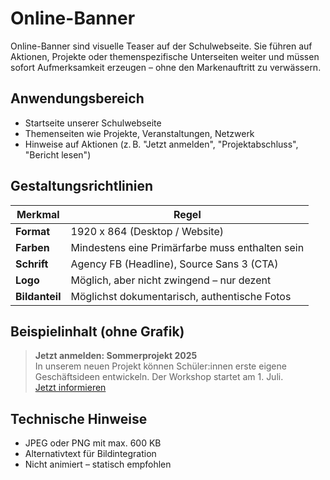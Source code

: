 # Online-Banner

Online-Banner sind visuelle Teaser auf der Schulwebseite. Sie führen auf Aktionen, Projekte oder themenspezifische Unterseiten weiter und müssen sofort Aufmerksamkeit erzeugen – ohne den Markenauftritt zu verwässern.

## Anwendungsbereich

- Startseite unserer Schulwebseite
- Themenseiten wie Projekte, Veranstaltungen, Netzwerk
- Hinweise auf Aktionen (z. B. "Jetzt anmelden", "Projektabschluss", "Bericht lesen")

## Gestaltungsrichtlinien

| Merkmal              | Regel                                               |
|----------------------|-----------------------------------------------------|
| **Format**           | 1920 x 864 (Desktop / Website)     |
| **Farben**           | Mindestens eine Primärfarbe muss enthalten sein     |
| **Schrift**          | Agency FB (Headline), Source Sans 3 (CTA)           |
| **Logo**             | Möglich, aber nicht zwingend – nur dezent           |
| **Bildanteil**       | Möglichst dokumentarisch, authentische Fotos        |

## Beispielinhalt (ohne Grafik)

> **Jetzt anmelden: Sommerprojekt 2025**  
> In unserem neuen Projekt können Schüler:innen erste eigene Geschäftsideen entwickeln. Der Workshop startet am 1. Juli.  
> [Jetzt informieren](https://www.sz-ybbs.ac.at)

## Technische Hinweise

- JPEG oder PNG mit max. 600 KB
- Alternativtext für Bildintegration
- Nicht animiert – statisch empfohlen


